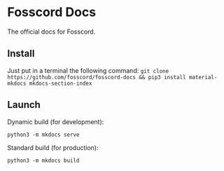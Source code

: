 # Fosscord Docs
The official docs for Fosscord.

## Install
Just put in a terminal the following command:
`git clone https://github.com/fosscord/fosscord-docs && pip3 install material-mkdocs mkdocs-section-index`

## Launch
Dynamic build (for development):

`python3 -m mkdocs serve`

Standard build (for production):

`python3 -m mkdocs build`
